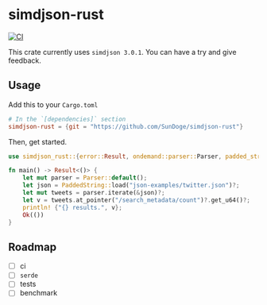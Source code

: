 # simdjson-rust

[![CI](https://github.com/SunDoge/simdjson-rust/actions/workflows/CI.yml/badge.svg)](https://github.com/SunDoge/simdjson-rust/actions/workflows/CI.yml)

This crate currently uses `simdjson 3.0.1`. You can have a try and give feedback.

## Usage

Add this to your `Cargo.toml`

```toml
# In the `[dependencies]` section
simdjson-rust = {git = "https://github.com/SunDoge/simdjson-rust"}
```

Then, get started.

```rust
use simdjson_rust::{error::Result, ondemand::parser::Parser, padded_string::PaddedString};

fn main() -> Result<()> {
    let mut parser = Parser::default();
    let json = PaddedString::load("json-examples/twitter.json")?;
    let mut tweets = parser.iterate(&json)?;
    let v = tweets.at_pointer("/search_metadata/count")?.get_u64()?;
    println! {"{} results.", v};
    Ok(())
}
```

## Roadmap

- [ ] ci
- [ ] `serde`
- [ ] tests
- [ ] benchmark